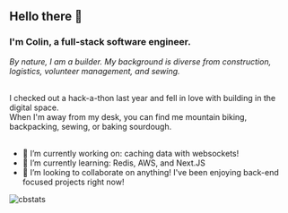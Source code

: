 ## Hello there 👋
### I'm Colin, a full-stack software engineer.
_By nature, I am a builder.  My background is diverse from construction, logistics, volunteer management, and sewing._

<br>
I checked out a hack-a-thon last year and fell in love with building in the digital space. <br>
When I'm away from my desk, you can find me mountain biking, backpacking, sewing, or baking sourdough.  <br>


<br>

- 🔭 I’m currently working on: caching data with websockets!
- 🌱 I’m currently learning: Redis, AWS, and Next.JS
- 👯 I’m looking to collaborate on anything!  I've been enjoying back-end focused projects right now!




![cbstats](https://github-readme-stats.vercel.app/api?username=ccbass)


<!--
**ccbass/ccbass** is a ✨ _special_ ✨ repository because its `README.md` (this file) appears on your GitHub profile.

Here are some ideas to get you started:

- 🔭 I’m currently working on ...
- 🌱 I’m currently learning ...
- 👯 I’m looking to collaborate on ...
- 🤔 I’m looking for help with ...
- 💬 Ask me about ...
- 📫 How to reach me: ...
- 😄 Pronouns: ...
- ⚡ Fun fact: ...
-->
